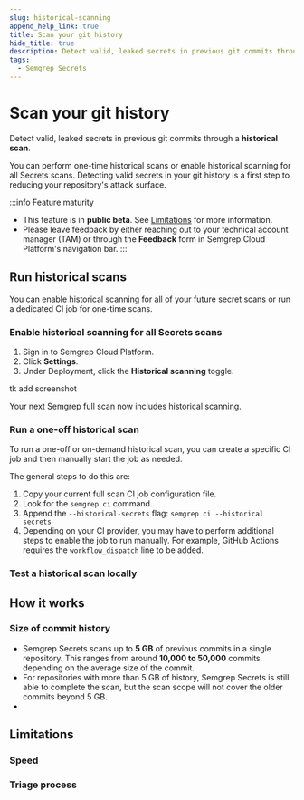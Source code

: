 ```yaml
---
slug: historical-scanning
append_help_link: true
title: Scan your git history
hide_title: true
description: Detect valid, leaked secrets in previous git commits through a historical scan.
tags:
  - Semgrep Secrets
---
```


# Scan your git history

Detect valid, leaked secrets in previous git commits through a **historical scan**.

You can perform one-time historical scans or enable historical scanning for all Secrets scans. Detecting valid secrets in your git history is a first step to reducing your repository's attack surface.

:::info Feature maturity
- This feature is in **public beta**. See [Limitations](#limitations) for more information.
- Please leave feedback by either reaching out to your technical account manager (TAM) or through the **<i class="fa-solid fa-bullhorn"></i> Feedback** form in Semgrep Cloud Platform's navigation bar.
:::

## Run historical scans

You can enable historical scanning for all of your future secret scans or run a dedicated CI job for one-time scans.

### Enable historical scanning for all Secrets scans

1. Sign in to Semgrep Cloud Platform.
1. Click **<i class="fa-solid fa-gear"></i> Settings**.
1. Under Deployment, click the **<i class="fa-solid fa-toggle-large-on"></i> Historical scanning** toggle.

tk add screenshot

Your next Semgrep full scan now includes historical scanning.

### Run a one-off historical scan

To run a one-off or on-demand historical scan, you can create a specific CI job and then manually start the job as needed.

The general steps to do this are:

1. Copy your current full scan CI job configuration file.
1. Look for the `semgrep ci` command.
1. Append the `--historical-secrets` flag:
    `semgrep ci --historical secrets`
1. Depending on your CI provider, you may have to perform additional steps to enable the job to run manually. For example, GitHub Actions requires the `workflow_dispatch` line to be added.



### Test a historical scan locally

## How it works

### Size of commit history

- Semgrep Secrets scans up to **5 GB** of previous commits in a single repository. This ranges from around **10,000 to 50,000** commits depending on the average size of the commit.
- For repositories with more than 5 GB of history, Semgrep Secrets is still able to complete the scan, but the scan scope will not cover the older commits beyond 5 GB.
-

## Limitations

### Speed

### Triage process
